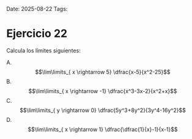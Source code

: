 Date: 2025-08-22
Tags: 

# Ejercicio 22

 
Calcula los límites siguientes:




A.   $$\lim\limits_{ x \rightarrow  5}  \dfrac{x-5}{x^2-25}$$ 
B.   $$\lim\limits_{ x \rightarrow  -1}  \dfrac{x^3-3x-2}{x^2+x}$$ 
C.   $$\lim\limits_{ y \rightarrow  0}  \dfrac{5y^3+8y^2}{3y^4-16y^2}$$ 
D.   $$\lim\limits_{ x \rightarrow  1}  \dfrac{\dfrac{1}{x}-1}{x-1}$$ 
